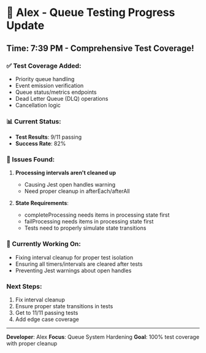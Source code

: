 # 🧪 Alex - Queue Testing Progress Update

## Time: 7:39 PM - Comprehensive Test Coverage!

### ✅ Test Coverage Added:
- Priority queue handling
- Event emission verification
- Queue status/metrics endpoints
- Dead Letter Queue (DLQ) operations
- Cancellation logic

### 📊 Current Status:
- **Test Results**: 9/11 passing
- **Success Rate**: 82%

### 🔄 Issues Found:
1. **Processing intervals aren't cleaned up**
   - Causing Jest open handles warning
   - Need proper cleanup in afterEach/afterAll

2. **State Requirements**:
   - completeProcessing needs items in processing state first
   - failProcessing needs items in processing state first
   - Tests need to properly simulate state transitions

### 🔧 Currently Working On:
- Fixing interval cleanup for proper test isolation
- Ensuring all timers/intervals are cleared after tests
- Preventing Jest warnings about open handles

### Next Steps:
1. Fix interval cleanup
2. Ensure proper state transitions in tests
3. Get to 11/11 passing tests
4. Add edge case coverage

---
**Developer**: Alex
**Focus**: Queue System Hardening
**Goal**: 100% test coverage with proper cleanup